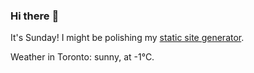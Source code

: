 ### Hi there :wave:

It's Sunday! I might be polishing my [static site generator](https://github.com/bewuethr/pandoc-bash-blog).

Weather in Toronto: sunny, at -1°C.
